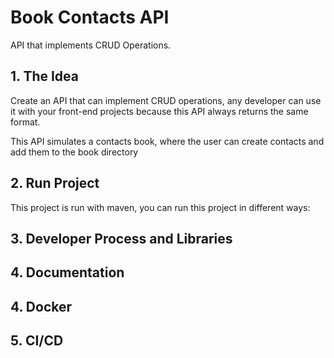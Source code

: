 # Book Contacts API

API that implements CRUD Operations.

## 1. The Idea

Create an API that can implement CRUD operations, any developer can use it with your
front-end projects because this API always returns the same format.

This API simulates a contacts book, where the user can create contacts and add them to the
book directory

## 2. Run Project

This project is run with maven, you can run this project in different ways:

## 3. Developer Process and Libraries

## 4. Documentation

## 4. Docker

## 5. CI/CD

